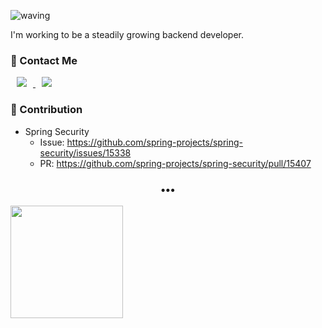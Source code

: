 ![waving](https://capsule-render.vercel.app/api?type=waving&height=200&text=Hyojong&fontAlign=80&fontAlignY=40&color=gradient)

<p>
I'm working to be a steadily growing backend developer.
</p>

<h3>📮 Contact Me</h3>
<p>
  <a href="mailto:tbvlgywhd1@gmail.com">
      <img 
          src="https://img.shields.io/badge/Gmail-d14836?logo=Gmail&logoColor=white&link=mailto:tbvlgywhd1@gmail.com"
          style="height : auto; margin-left : 10px; margin-right : 10px;"/>
  </a>
  <a href="mailto:phj2784@naver.com">
      <img 
          src="https://img.shields.io/badge/Naver-81c147?logo=Naver&logoColor=white&link=mailto:phj2784@naver.com"
          style="height : auto; margin-left : 10px; margin-right : 10px;"/>
  </a>
</p>

<h3>🌱 Contribution</h3>

- Spring Security
    - Issue: https://github.com/spring-projects/spring-security/issues/15338
    - PR: https://github.com/spring-projects/spring-security/pull/15407

<h3 align="center">•••</h3>

<p>
<img style="height:180px" src="http://mazassumnida.wtf/api/v2/generate_badge?boj=phj2784"/>
